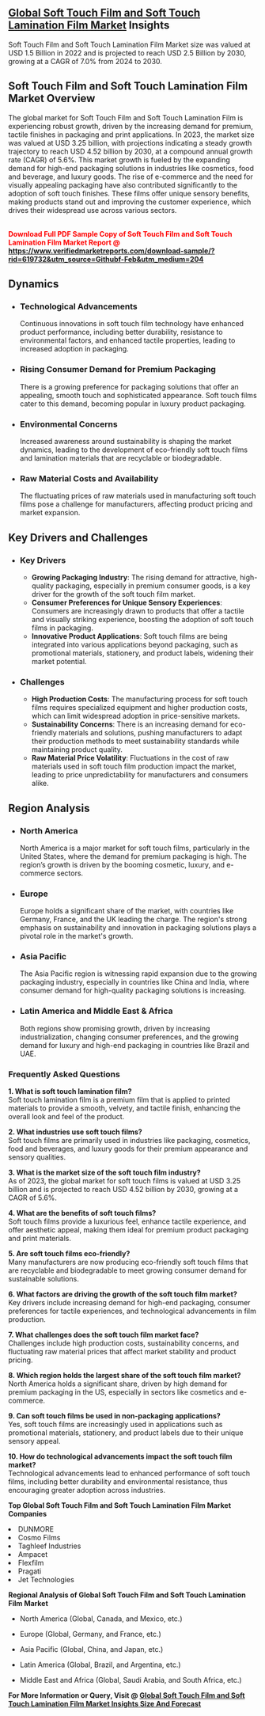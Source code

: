<h2><a href="https://www.verifiedmarketreports.com/download-sample/?rid=619732&amp;utm_source=Githubf&amp;utm_medium=204" target="_blank">Global Soft Touch Film and Soft Touch Lamination Film Market</a> Insights</h2><p>Soft Touch Film and Soft Touch Lamination Film Market size was valued at USD 1.5 Billion in 2022 and is projected to reach USD 2.5 Billion by 2030, growing at a CAGR of 7.0% from 2024 to 2030.</p><p> <h2>Soft Touch Film and Soft Touch Lamination Film Market Overview</h2> <p>The global market for Soft Touch Film and Soft Touch Lamination Film is experiencing robust growth, driven by the increasing demand for premium, tactile finishes in packaging and print applications. In 2023, the market size was valued at USD 3.25 billion, with projections indicating a steady growth trajectory to reach USD 4.52 billion by 2030, at a compound annual growth rate (CAGR) of 5.6%. This market growth is fueled by the expanding demand for high-end packaging solutions in industries like cosmetics, food and beverage, and luxury goods. The rise of e-commerce and the need for visually appealing packaging have also contributed significantly to the adoption of soft touch finishes. These films offer unique sensory benefits, making products stand out and improving the customer experience, which drives their widespread use across various sectors. <br><br> <strong><p><span class=""><span style="color: #ff0000;"><strong>Download Full PDF Sample Copy of Soft Touch Film and Soft Touch Lamination Film Market Report</strong> @ </span><a href="https://www.verifiedmarketreports.com/download-sample/?rid=619732&amp;utm_source=Githubf-Feb&amp;utm_medium=204" target="_blank">https://www.verifiedmarketreports.com/download-sample/?rid=619732&amp;utm_source=Githubf-Feb&amp;utm_medium=204</a></span></p></strong> <h2>Dynamics</h2> <ul> <li><h3>Technological Advancements</h3> Continuous innovations in soft touch film technology have enhanced product performance, including better durability, resistance to environmental factors, and enhanced tactile properties, leading to increased adoption in packaging.</li> <li><h3>Rising Consumer Demand for Premium Packaging</h3> There is a growing preference for packaging solutions that offer an appealing, smooth touch and sophisticated appearance. Soft touch films cater to this demand, becoming popular in luxury product packaging.</li> <li><h3>Environmental Concerns</h3> Increased awareness around sustainability is shaping the market dynamics, leading to the development of eco-friendly soft touch films and lamination materials that are recyclable or biodegradable.</li> <li><h3>Raw Material Costs and Availability</h3> The fluctuating prices of raw materials used in manufacturing soft touch films pose a challenge for manufacturers, affecting product pricing and market expansion.</li> </ul> <h2>Key Drivers and Challenges</h2> <ul> <li><h3>Key Drivers</h3> <ul> <li><strong>Growing Packaging Industry</strong>: The rising demand for attractive, high-quality packaging, especially in premium consumer goods, is a key driver for the growth of the soft touch film market.</li> <li><strong>Consumer Preferences for Unique Sensory Experiences</strong>: Consumers are increasingly drawn to products that offer a tactile and visually striking experience, boosting the adoption of soft touch films in packaging.</li> <li><strong>Innovative Product Applications</strong>: Soft touch films are being integrated into various applications beyond packaging, such as promotional materials, stationery, and product labels, widening their market potential.</li> </ul> </li> <li><h3>Challenges</h3> <ul> <li><strong>High Production Costs</strong>: The manufacturing process for soft touch films requires specialized equipment and higher production costs, which can limit widespread adoption in price-sensitive markets.</li> <li><strong>Sustainability Concerns</strong>: There is an increasing demand for eco-friendly materials and solutions, pushing manufacturers to adapt their production methods to meet sustainability standards while maintaining product quality.</li> <li><strong>Raw Material Price Volatility</strong>: Fluctuations in the cost of raw materials used in soft touch film production impact the market, leading to price unpredictability for manufacturers and consumers alike.</li> </ul> </li> </ul> <h2>Region Analysis</h2> <ul> <li><h3>North America</h3> North America is a major market for soft touch films, particularly in the United States, where the demand for premium packaging is high. The region’s growth is driven by the booming cosmetic, luxury, and e-commerce sectors.</li> <li><h3>Europe</h3> Europe holds a significant share of the market, with countries like Germany, France, and the UK leading the charge. The region's strong emphasis on sustainability and innovation in packaging solutions plays a pivotal role in the market's growth.</li> <li><h3>Asia Pacific</h3> The Asia Pacific region is witnessing rapid expansion due to the growing packaging industry, especially in countries like China and India, where consumer demand for high-quality packaging solutions is increasing.</li> <li><h3>Latin America and Middle East & Africa</h3> Both regions show promising growth, driven by increasing industrialization, changing consumer preferences, and the growing demand for luxury and high-end packaging in countries like Brazil and UAE.</li> </ul> <h3>Frequently Asked Questions</h3> <p><strong>1. What is soft touch lamination film?</strong><br>Soft touch lamination film is a premium film that is applied to printed materials to provide a smooth, velvety, and tactile finish, enhancing the overall look and feel of the product.</p> <p><strong>2. What industries use soft touch films?</strong><br>Soft touch films are primarily used in industries like packaging, cosmetics, food and beverages, and luxury goods for their premium appearance and sensory qualities.</p> <p><strong>3. What is the market size of the soft touch film industry?</strong><br>As of 2023, the global market for soft touch films is valued at USD 3.25 billion and is projected to reach USD 4.52 billion by 2030, growing at a CAGR of 5.6%.</p> <p><strong>4. What are the benefits of soft touch films?</strong><br>Soft touch films provide a luxurious feel, enhance tactile experience, and offer aesthetic appeal, making them ideal for premium product packaging and print materials.</p> <p><strong>5. Are soft touch films eco-friendly?</strong><br>Many manufacturers are now producing eco-friendly soft touch films that are recyclable and biodegradable to meet growing consumer demand for sustainable solutions.</p> <p><strong>6. What factors are driving the growth of the soft touch film market?</strong><br>Key drivers include increasing demand for high-end packaging, consumer preferences for tactile experiences, and technological advancements in film production.</p> <p><strong>7. What challenges does the soft touch film market face?</strong><br>Challenges include high production costs, sustainability concerns, and fluctuating raw material prices that affect market stability and product pricing.</p> <p><strong>8. Which region holds the largest share of the soft touch film market?</strong><br>North America holds a significant share, driven by high demand for premium packaging in the US, especially in sectors like cosmetics and e-commerce.</p> <p><strong>9. Can soft touch films be used in non-packaging applications?</strong><br>Yes, soft touch films are increasingly used in applications such as promotional materials, stationery, and product labels due to their unique sensory appeal.</p> <p><strong>10. How do technological advancements impact the soft touch film market?</strong><br>Technological advancements lead to enhanced performance of soft touch films, including better durability and environmental resistance, thus encouraging greater adoption across industries.</p> </p><p><strong>Top Global Soft Touch Film and Soft Touch Lamination Film Market Companies</strong></p><div data-test-id=""><p><li>DUNMORE</li><li> Cosmo Films</li><li> Taghleef Industries</li><li> Ampacet</li><li> Flexfilm</li><li> Pragati</li><li> Jet Technologies</li></p><div><strong>Regional Analysis of&nbsp;Global Soft Touch Film and Soft Touch Lamination Film Market</strong></div><ul><li dir="ltr"><p dir="ltr">North America&nbsp;(Global, Canada, and Mexico, etc.)</p></li><li dir="ltr"><p dir="ltr">Europe (Global, Germany, and France, etc.)</p></li><li dir="ltr"><p dir="ltr">Asia Pacific&nbsp;(Global, China, and Japan, etc.)</p></li><li dir="ltr"><p dir="ltr">Latin America&nbsp;(Global, Brazil, and Argentina, etc.)</p></li><li dir="ltr">Middle East and Africa&nbsp;(Global, Saudi Arabia, and South Africa, etc.)</li></ul><p><strong>For More Information or Query, Visit @&nbsp;</strong><strong><a href="https://www.verifiedmarketreports.com/product/soft-touch-film-and-soft-touch-lamination-film-market/?utm_source=Githubf&amp;utm_medium=204" target="_blank">Global Soft Touch Film and Soft Touch Lamination Film Market Insights Size And Forecast</a></strong></p></div>
